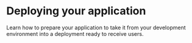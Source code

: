 # Deploying your application

Learn how to prepare your application to take it from your development 
environment into a deployment ready to receive users.